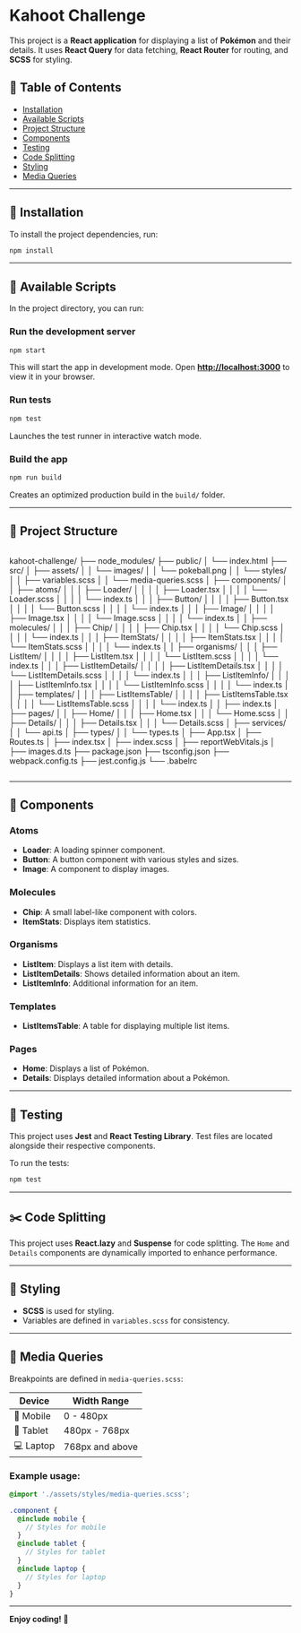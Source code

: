 # Kahoot Challenge

This project is a **React application** for displaying a list of **Pokémon** and their details. It uses **React Query** for data fetching, **React Router** for routing, and **SCSS** for styling.

## 📜 Table of Contents
- [Installation](#installation)
- [Available Scripts](#available-scripts)
- [Project Structure](#project-structure)
- [Components](#components)
- [Testing](#testing)
- [Code Splitting](#code-splitting)
- [Styling](#styling)
- [Media Queries](#media-queries)

---

## 🚀 Installation
To install the project dependencies, run:
```sh
npm install
```

---

## 📌 Available Scripts
In the project directory, you can run:

### **Run the development server**
```sh
npm start
```
This will start the app in development mode. Open **[http://localhost:3000](http://localhost:3000)** to view it in your browser.

### **Run tests**
```sh
npm test
```
Launches the test runner in interactive watch mode.

### **Build the app**
```sh
npm run build
```
Creates an optimized production build in the `build/` folder.

---

## 📂 Project Structure
```
```
kahoot-challenge/
├── node_modules/
├── public/
│   └── index.html
├── src/
│   ├── assets/
│   │   └── images/
│   │         └── pokeball.png
│   │   └── styles/
│   │         ├── variables.scss
│   │         └── media-queries.scss
│   ├── components/
│   │   ├── atoms/
│   │   │   ├── Loader/
│   │   │   │   ├── Loader.tsx
│   │   │   │   └── Loader.scss
│   │   │   │   └── index.ts
│   │   │   ├── Button/
│   │   │   │   ├── Button.tsx
│   │   │   │   └── Button.scss
│   │   │   │   └── index.ts
│   │   │   ├── Image/
│   │   │   │   ├── Image.tsx
│   │   │   │   └── Image.scss
│   │   │   │   └── index.ts
│   │   ├── molecules/
│   │   │   ├── Chip/
│   │   │   │   ├── Chip.tsx
│   │   │   │   └── Chip.scss
│   │   │   │   └── index.ts
│   │   │   ├── ItemStats/
│   │   │   │   ├── ItemStats.tsx
│   │   │   │   └── ItemStats.scss
│   │   │   │   └── index.ts
│   │   ├── organisms/
│   │   │   ├── ListItem/
│   │   │   │   ├── ListItem.tsx
│   │   │   │   └── ListItem.scss
│   │   │   │   └── index.ts
│   │   │   ├── ListItemDetails/
│   │   │   │   ├── ListItemDetails.tsx
│   │   │   │   └── ListItemDetails.scss
│   │   │   │   └── index.ts
│   │   │   ├── ListItemInfo/
│   │   │   │   ├── ListItemInfo.tsx
│   │   │   │   └── ListItemInfo.scss
│   │   │   │   └── index.ts
│   │   ├── templates/
│   │   │   ├── ListItemsTable/
│   │   │   │   ├── ListItemsTable.tsx
│   │   │   │   └── ListItemsTable.scss
│   │   │   │   └── index.ts
│   │   ├── index.ts
│   ├── pages/
│   │   ├── Home/
│   │   │   ├── Home.tsx
│   │   │   └── Home.scss
│   │   ├── Details/
│   │   │   ├── Details.tsx
│   │   │   └── Details.scss
│   ├── services/
│   │   └── api.ts
│   ├── types/
│   │   └── types.ts
│   ├── App.tsx
│   ├── Routes.ts
│   ├── index.tsx
│   ├── index.scss
│   ├── reportWebVitals.js
│   ├── images.d.ts
├── package.json
├── tsconfig.json
├── webpack.config.ts
├── jest.config.js
└── .babelrc
```
```

---

## 🎨 Components
### **Atoms**
- **Loader**: A loading spinner component.
- **Button**: A button component with various styles and sizes.
- **Image**: A component to display images.

### **Molecules**
- **Chip**: A small label-like component with colors.
- **ItemStats**: Displays item statistics.

### **Organisms**
- **ListItem**: Displays a list item with details.
- **ListItemDetails**: Shows detailed information about an item.
- **ListItemInfo**: Additional information for an item.

### **Templates**
- **ListItemsTable**: A table for displaying multiple list items.

### **Pages**
- **Home**: Displays a list of Pokémon.
- **Details**: Displays detailed information about a Pokémon.

---

## 🧪 Testing
This project uses **Jest** and **React Testing Library**. Test files are located alongside their respective components.

To run the tests:
```sh
npm test
```

---

## ✂️ Code Splitting
This project uses **React.lazy** and **Suspense** for code splitting. The `Home` and `Details` components are dynamically imported to enhance performance.

---

## 🎨 Styling
- **SCSS** is used for styling.
- Variables are defined in `variables.scss` for consistency.

---

## 📱 Media Queries
Breakpoints are defined in `media-queries.scss`:

| Device  | Width Range |
|---------|------------|
| 📱 Mobile  | 0 - 480px |
| 📲 Tablet  | 480px - 768px |
| 💻 Laptop  | 768px and above |

### **Example usage:**
```scss
@import './assets/styles/media-queries.scss';

.component {
  @include mobile {
    // Styles for mobile
  }
  @include tablet {
    // Styles for tablet
  }
  @include laptop {
    // Styles for laptop
  }
}
```

---

**Enjoy coding! 🚀**

